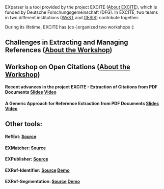 EXparser is a tool provided by the project EXCITE ([About EXCITE](http://excite.west.uni-koblenz.de/website/)), which is funded by Deutsche Forschungsgemeinschaft (DFG). In EXCITE, two teams in two different institutions ([WeST](http://west.uni-koblenz.de/en/research/excite) and [GESIS](https://www.gesis.org/forschung/drittmittelprojekte/projektuebersicht-drittmittel/excite/)) contribute together. 


During its lifetime, EXCITE has (co-)organized two workshops (: 
## Challenges in Extracting and Managing References ([About the Workshop](http://west.uni-koblenz.de/en/research/excite/workshop-2017))
## Workshop on Open Citations  ([About the Workshop](https://workshop-oc.github.io/))
#### Recent advances in the project EXCITE - Extraction of Citations from PDF Documents [Slides](https://www.slideshare.net/Philipp_Mayr/recent-advances-in-the-project-excite-extraction-of-citations-from-pdf-documents-113329062) [Video](https://www.youtube.com/watch?v=2_CfcHN8lHA&list=PLaUmBQ7P5K-Ad-kZteHMl_cOImX1I8_9E&index=7&t=0s)

#### A Generic Approach for Reference Extraction from PDF Documents [Slides](https://www.slideshare.net/ZeydBoukhers/a-generic-approach-for-reference-extraction-from-pdf-documents) [Video](https://www.youtube.com/watch?v=LuW9Fbyu7S0&list=PLaUmBQ7P5K-Ad-kZteHMl_cOImX1I8_9E&index=17&t=0s)


## Other tools:
#### RefExt: [Source](https://github.com/mkrnr/refext)
#### EXMatcher: [Source](https://github.com/exciteproject/EXmatcher)
#### EXPublisher: [Source](https://github.com/exciteproject/EXpublisher)
#### EXRef-Identifier: [Source](https://github.com/exciteproject/EXannotator) [Demo](http://excite.west.uni-koblenz.de/refanno/index.html)
#### EXRef-Segmentation: [Source](https://github.com/exciteproject/EXannotator) [Demo](http://excite.west.uni-koblenz.de/seganno/index.html)


